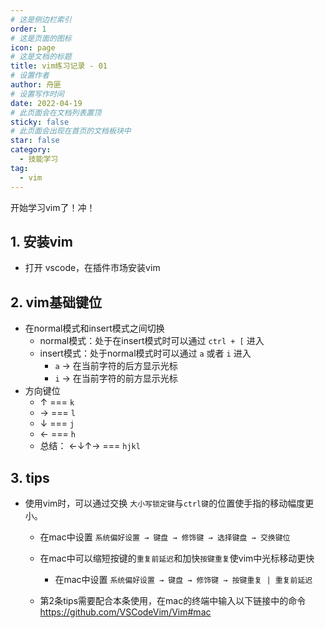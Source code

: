 ```yaml
---
# 这是侧边栏索引
order: 1
# 这是页面的图标
icon: page
# 这是文档的标题
title: vim练习记录 - 01
# 设置作者
author: 舟匪
# 设置写作时间
date: 2022-04-19
# 此页面会在文档列表置顶
sticky: false
# 此页面会出现在首页的文档板块中
star: false
category:
  - 技能学习
tag:
  - vim
---
```


开始学习vim了！冲！

<!-- more -->

## 1. 安装vim
- 打开 vscode，在插件市场安装vim

## 2. vim基础键位
- 在normal模式和insert模式之间切换
    - normal模式：处于在insert模式时可以通过 `ctrl + [` 进入
	- insert模式：处于normal模式时可以通过 `a` 或者 `i` 进入
		- `a` → 在当前字符的后方显示光标
		- `i` → 在当前字符的前方显示光标
- 方向键位
	- ↑ === `k` 
	- → === `l`
	- ↓ === `j`
	- ← === `h`
	- 总结： ←↓↑→ === `hjkl`

## 3. tips
- 使用vim时，可以通过交换 `大小写锁定键`与`ctrl键`的位置使手指的移动幅度更小。
	- 在mac中设置 `系统偏好设置 → 键盘 → 修饰键 → 选择键盘 → 交换键位`

	- 在mac中可以缩短按键的`重复前延迟`和加快`按键重复`使vim中光标移动更快
		- 在mac中设置 `系统偏好设置 → 键盘 → 修饰键 → 按键重复 | 重复前延迟`

	- 第2条tips需要配合本条使用，在mac的终端中输入以下链接中的命令
		https://github.com/VSCodeVim/Vim#mac    